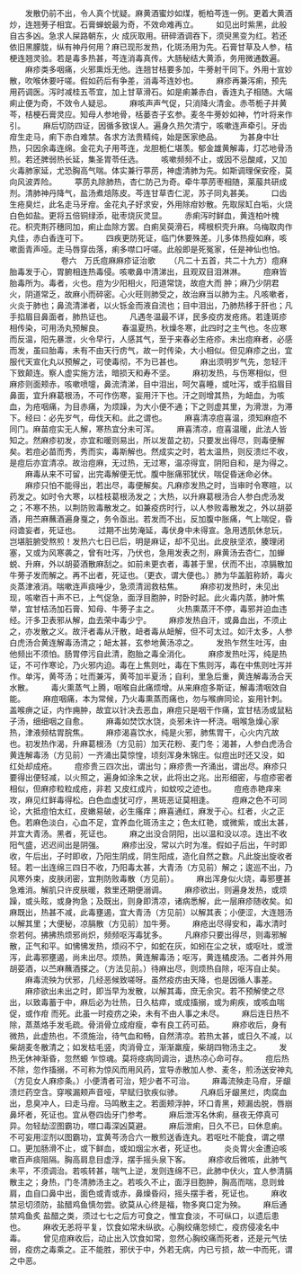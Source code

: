 <!-- { "loadSidebar": true } -->
　　发散仍前不出，令人真个忧疑。麻黄酒蜜炒如煤，栀柏芩连一例。更着大黄酒炒，连翘蒡子相宜。石膏蝉蜕最为奇，不效命难再立。
　　如见出时紫黑，此般自古多凶。急求人屎路朝东，火 成灰取用。研碎酒调吞下，须臾黑变为红。若还依旧黑朦胧，纵有神丹何用？麻已现形发热，化斑汤用为先。石膏甘草及人参，桔梗连翘灵验。若是毒多热甚，芩连消毒真传。大肠秘结大黄添，务用微通数遍。
　　麻疹类多咽痛，火邪熏烁无他。连翘甘桔要多加，牛蒡射干同下。外用十宣妙散，吹喉休要吁嗟。假如药后有争差，消毒芩连妙也。
　　麻疹再兼泻痢，预先用药调医。泻时减桂五苓宜，加上甘草滑石。如是痢兼赤白，香连丸子相随。大端痢止便为奇，不效令人疑忌。
　　麻咳声声气促，只消降火清金。赤苓栀子并黄芩，桔梗石膏灵应。知母人参地骨，栝蒌杏子玄参。麦冬牛蒡妙如神，竹叶将来作引。
　　麻后切防四证，因循多致误人。遍身久热欠清宁，咳嗽连声牵引。牙齿疳生走马，痢下赤白难禁。各求方法贵精纯，始是医家绝品。
　　为甚身中壮热，只因余毒连绵。金花丸子用芩连，龙胆栀仁堪羡。郁金雄黄解毒，灯芯地骨汤煎。若还脾弱热长延，集圣胃苓任选。
　　咳嗽频频不止，或因不忌酸咸，又加火毒肺家延，尤恐胸高气喘。体实兼行葶苈，神虚清肺为先。如斯调理保安痊，莫向风波弄险。
　　葶苈丸除肺热，杏仁防己为奇。牵牛葶苈枣相随，莱菔共研成剂。清肺神丹降气，盐汤煮焙陈皮。芩连甘草杏仁泥，苏子同丸甚美。
　　口齿生疮臭烂，此名走马牙疳。金花丸子好求安，外用除疳妙散。先取尿缸白垢，火烧白色如盐。更将五倍铜绿添，砒枣烧灰灵显。
　　赤痢泻时鲜血，黄连柏叶槐花。枳壳荆芥穗同加，痢止血除方罢。白痢吴萸滑石，樗根枳壳升麻。乌梅取肉作丸佳，赤白香连可下。
　　四疾更防死证，临门休要殊差。儿多体热瘦如麻，咳嗽面青声哑。走马唇穿齿落，痢多噤口吁嗟。此般即是死冤家，任是神仙也怕。
　　
　　
　　卷六　万氏痘麻麻疹证治歌
　　（凡二十五首，共二十九方）痘麻胎毒发于心，胃腑相连热毒侵。咳嗽鼻中清涕出，且观双目泪淋淋。
　　痘麻皆胎毒所为。毒者，火也。痘为少阳相火，阳道常饶，故痘大而 肿；麻乃少阴君火，阴道常乏，故麻小而碎密。心火旺则肺受之，故治麻当以肺为主。凡咳嗽者，火炎于肺也；鼻流清涕者，以火铄金而液自流也；目中泪出，乃肺热移于肝也；凡手掐眉目鼻面者，肺热证也。
　　凡遇冬温最不详，民多疫疠发疮疡。若逢斑疹相传染，可用汤丸预解良。
　　春温夏热，秋燥冬寒，此四时之主气也。冬应寒而反温，阳先暴泄，火令早行，人感其气，至于来春必生疮疹。未出痘麻者，必感而发，虽曰胎毒，未有不由天行疠气，故一时传染，大小相似。但见麻疹之出，宜服代天宣化丸以预解之，可使毒彻，不为已甚也。
　　麻出须明岁气先，忽轻汗下致颠连。察人虚实施方法，暗损天和寿不坚。
　　麻初发热，与伤寒相似，但麻疹则面颊赤，咳嗽喷嚏，鼻流清涕，目中泪出，呵欠喜睡，或吐泻，或手掐眉目鼻面，宜升麻葛根汤，不可作伤寒，妄用汗下也。汗之则增其热，为衄血，为咳血，为疮咽痛，为目赤痛，为烦躁，为大小便不通；下之则虚其里，为滑泄，为滞下。经曰：必先岁气，毋伐天和。此之谓也。
　　麻喜清凉痘喜温，须知麻痘不同门。麻苗痘实无人解，寒热宜分未可浑。
　　麻喜清凉，痘喜温暖，此法人皆知之。然麻疹初发，亦宜和暖则易出，所以发苗之初，只要发出得尽，则毒便解矣。若痘必苗而秀，秀而实，毒斯解也。然成实之时，若太温热，则反溃烂不收，是痘后亦宜清凉。故治痘麻，无过热，无过寒，温凉得宜，阴阳自和，是为得之。
　　麻毒从来不可留，出完毒解便无忧。腹中胀痛邪犹伏，喘促昏迷命必休。
　　麻疹只怕不能得出，若出尽，毒便解矣。凡麻疹发热之时，当审时令寒暄，以药发之。如时令大寒，以桂枝葛根汤发之；大热，以升麻葛根汤合人参白虎汤发之；不寒不热，以荆防败毒散发之。如兼疫疠时行，以人参败毒散发之，外以胡荽酒，用苎麻蘸酒遍身戛之，务令亟出。若发而不出，反加腹中胀痛，气上喘促，昏闷谵妄者，死证也。
　　过期不出势淹延，毒伏身中未得宣。急用透肌休怠玩，岂堪脏腑受熬煎！发热六七日已后，明是麻证，却不见出。此皮肤坚浓，腠理闭塞，又或为风寒袭之，曾有吐泻，乃伏也，急用发表之剂，麻黄汤去杏仁，加蝉蜕、升麻，外以胡荽酒散麻刮之。如前未更衣者，毒甚于里，伏而不出，凉膈散加牛蒡子发而解之。再不出者，死证也。（更衣，谓大便也。）肺为华盖脏称娇，毒火炎蒸津液消。喘嗽连声痰唾少，急须清润救枯焦。
　　麻疹初发热时，未见出现，咳嗽百十声不已，上气促急，面浮目胞肿，时卧时起。此火毒内蒸，肺叶焦举，宜甘桔汤加石膏、知母、牛蒡子主之。
　　火热熏蒸汗不停，毒邪并迫血违经。汗多卫表邪从解，血去荣中毒少宁。
　　麻疹发热自汗，或鼻血出，不须止之，亦发散之义。故汗者毒从汗散，衄者毒从衄解，但不可太过。如汗太多，人参白虎汤合黄连解毒汤清之；衄太甚，玄参地黄汤凉之。
　　发热乍然生吐泻，由他频出不须怕。肠胃停污自此清，胞胎之毒全消化。
　　麻疹发热吐泻，纯是热证，不可作寒论，乃火邪内迫。毒在上焦则吐，毒在下焦则泻，毒在中焦则吐泻并作。单泻，黄芩汤；吐而兼泻，黄芩加半夏汤；自利，里急后重，黄连解毒汤合天水散。
　　毒火熏蒸气上腾，咽喉自此痛烦增。从来麻痘多斯证，解毒清咽效自能。
　　麻痘咽痛，本为常候，乃火毒熏蒸而痛也，勿与喉痹同论，妄用针刺。盖喉痹之证，内作痈肿，故宜以针决去恶血，麻痘只是咽干作痛，宜甘桔汤或鼠粘子汤，细细咽之自愈。
　　麻毒如焚饮水饶，炎邪未许一杯浇。咽喉急燥心家热，津液频枯胃脘焦。
　　麻疹渴喜饮水，纯是火邪，肺焦胃干，心火内亢故也。初发热作渴，升麻葛根汤（方见前）加天花粉、麦门冬；渴甚，人参白虎汤合黄连解毒汤（方见前）一齐涌出莫惊惶，顷刻浑身朱锦庄。似痘出时还又没，如 红处却成疮。
　　痘疹贵三四次出，谓出匀；麻疹贵一齐涌出，谓出尽。麻疹只要得出便轻减，以火照之，遍身如涂朱之状，此将出之兆。出形细密，与痘疹密者相似，但麻疹粒粒成疮，非若 又皮红成片，如蚊咬之迹也。
　　痘疮赤艳痒来攻，麻见红鲜毒得松。白色血虚犹可疗，黑斑恶证莫相逢。
　　痘麻之色不可同论，大抵痘怕太红，皮嫩易破，必生瘙痒；麻喜通红，麻发于心。红者，火之正色。若麻色淡白，心血不足，宜养血化斑汤主之；色太红艳，或微紫，或出太甚，并宜大青汤。黑者，死证也。
　　麻之出没合阴阳，出以温和没以凉。连出不收阳气盛，迟迟间出是阴强。
　　麻疹出没，常以六时为准。假如子后出，午时即收，午后出，子时即收，乃阳生阴成，阴生阳成，造化自然之数。凡此旋出旋收者轻。若一出连绵三四日不收，乃阳毒太甚，大青汤（方见前）解之；逡巡不出，乃风寒外束，皮肤闭密，宜荆防败毒散（方见前）。
　　麻出浑身似火烧，毒邪壅甚急难消。解肌只许皮肤暖，救里还期便溺调。
　　麻疹欲出，则遍身发热，或烦躁，或头眩，或身拘急；及既出，则身即清凉，诸病悉解，此一层麻疹随收矣。如麻既出，热甚不减，此毒壅遏，宜大青汤（方见前）以解其表；小便涩，大连翘汤以解其里；大便秘，凉膈散（方见前）加牛蒡。
　　麻疮出尽得安和，毒水清时奈若何。拂拂热烦邪尚炽，频频呕泻毒犹多。
　　凡麻疹只要出得尽，则毒邪解散，正气和平。如怫怫发热，烦闷不宁，如蛇在灰，如蚓在尘之状，或呕吐，或泄泻，此毒邪壅遏，尚未出尽。烦热，黄连解毒汤；呕泻，黄连橘皮汤。二者并外用胡荽酒，以苎麻蘸酒搽之。（方法见前。）待麻出尽，则烦热自除，呕泻自止矣。
　　麻毒流殃为伏邪，几经恶候致嗟呀。虽然疫疠由天降，也是因循人事差。
　　麻疹欲出未出之时，即当早为发散，以解其毒，庶无余灾。若不预解使之尽出，以致毒蓄于中，麻后必为壮热，日久枯瘁，或成搐搦，或为痢疾，或咳血喘促，或作疳 而死。此虽一时疫疠之染，未有不由人事之未尽。
　　麻后连日热不除，蒸蒸烙手发毛疏。骨消骨立成疳瘦，幸有良工药可茹。
　　麻疹收后，身有微热，此虚热也，不须施治，待气血和畅，自然清凉。若热太甚，或日久不减，以柴胡麦冬散清之；如发枯毛竖，肉消骨立，渐渐羸瘦，柴胡四物汤主之。
　　发热无休神渐昏，忽然螈 乍惊魂。莫将痉病同调治，退热凉心命可存。
　　痘后热不除，忽作搐搦，不可称为惊风而用风药，宜导赤散加人参、麦冬，煎汤送安神丸（方见女人麻疹条。）小便清者可治，短少者不可治。
　　麻毒流殃走马疳，牙龈溃烂药空含。穿喉漏颊声音哑，早赋归欤疾似骖。
　　凡麻后牙龈黑烂，肉腐血出，息臭冲人，曰走马疳。马鸣散主之。若面颊浮肿，环口青黑，颊漏齿脱，唇崩鼻坏者，死证也。宜从卷四齿牙门参考。
　　麻后泄泻名休痢，昼夜无停真可异。勿轻劫涩图霸功，噤口毒深凶莫避。
　　麻后泄痢，日久不已，曰休息痢。不可妄用涩剂以图霸功，宜黄芩汤合六一散煎送香连丸。若呕吐不能食，谓之噤口。更加肠滑不止，或下鲜血，或如烟尘水者，死证也。
　　炎炎胃火金遭迫咳嗽百声痰阻隔。胸高肩息目虚浮，摆手摇头泉下客。
　　麻疹收后微咳，此肺气未平，不须调治。若咳转甚，喘气上逆，发则连绵不已，此肺中伏火，宜人参清膈散主之；身热，门冬清肺汤主之。若咳久不止，面浮目胞肿，胸高而喘，息则耸肩，血自口鼻中出，面色或青或赤，鼻燥昏闷，摇头摆手者，死证也。
　　麻收禁忌切须防，盐醋鸡鱼慎勿尝。欲莫从心终是福，物多爽口定为殃。
　　麻后通禁鸡鱼炙 盐醋之类，须过七七之后方可食之，惟宜食淡，不可纵口，以遗后患也。
　　麻收无恙将平复，饮食如常未纵欲。心胸绞痛忽倾亡，疫疠侵凌名中毒。
　　曾见痘麻收后，动止出入饮食如常，忽然心胸绞痛而死者，还是元气怯弱，疫疠之毒乘之。正不能胜，邪伏于中，外若无病，内已亏损，故一中而死，谓之中恶。
